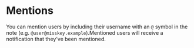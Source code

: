 # Mentions

You can mention users by including their username with an `@` symbol in the note (e.g. `@user@misskey.example`).Mentioned users will receive a notification that they've been mentioned.
